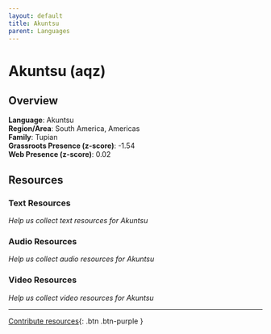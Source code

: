 ```yaml
---
layout: default
title: Akuntsu
parent: Languages
---
```


# Akuntsu (aqz)

## Overview

**Language**: Akuntsu  
**Region/Area**: South America, Americas  
**Family**: Tupian  
**Grassroots Presence (z-score)**: -1.54  
**Web Presence (z-score)**: 0.02  

## Resources

### Text Resources
*Help us collect text resources for Akuntsu*

### Audio Resources
*Help us collect audio resources for Akuntsu*

### Video Resources
*Help us collect video resources for Akuntsu*

---

[Contribute resources](https://forms.office.com/e/1SfLJx3u1r){: .btn .btn-purple }
